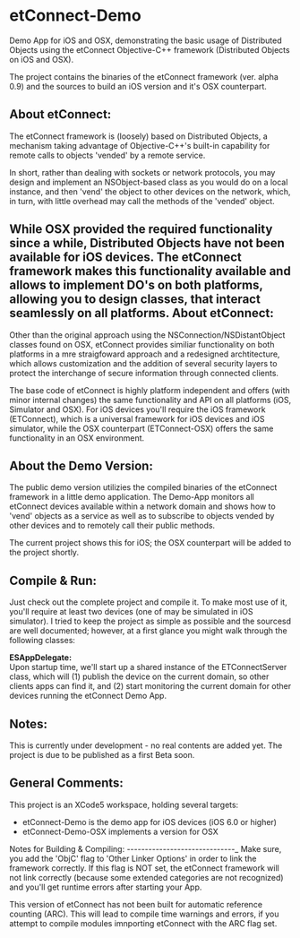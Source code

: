 etConnect-Demo
==============

Demo App for iOS and OSX, demonstrating the basic usage of Distributed Objects using the etConnect Objective-C++ framework
(Distributed Objects on iOS and OSX). 

The project contains the binaries of the etConnect framework (ver. alpha 0.9) and the sources to build an iOS version and it's OSX counterpart.

About etConnect:
----------------
The etConnect framework is (loosely) based on Distributed Objects, a mechanism taking advantage of Objective-C++'s built-in capability
for remote calls to objects 'vended' by a remote service.

In short, rather than dealing with sockets or network protocols, you may design and implement an NSObject-based class as you
would do on a local instance, and then 'vend' the object to other devices on the network, which, in turn, with little overhead
may call the methods of the 'vended' object.

While OSX provided the required functionality since a while, Distributed Objects have not been available for iOS devices. The etConnect
framework makes this functionality available and allows to implement DO's on both platforms, allowing you to design classes, that
interact seamlessly on all platforms. 
About etConnect:
----------------

Other than the original approach using the NSConnection/NSDistantObject classes found on OSX, etConnect provides similiar
functionality on both platforms in a mre straigfoward approach and a redesigned archtitecture, which allows customization and
the addition of several security layers to protect the interchange of secure information through connected clients.

The base code of etConnect is highly platform independent and offers (with minor internal changes) the same functionality and API
on all platforms (iOS, Simulator and OSX). For iOS devices you'll require the iOS framework (ETConnect), which is a universal framework
for iOS devices and iOS simulator, while the OSX counterpart (ETConnect-OSX) offers the same functionality in an OSX environment. 


About the Demo Version:
-----------------------
The public demo version utilizies the compiled binaries of the etConnect framework in a little demo application.
The Demo-App monitors all etConnect devices available within a network domain and shows how to 'vend' objects as a service as well as to subscribe to 
objects vended by other devices and to remotely call their public methods.  

The current project shows this for iOS; the OSX counterpart will be added to the project shortly.  

Compile & Run:
--------------
Just check out the complete project and compile it. To make most use of it, you'll require at least two devices (one of
may be simulated in iOS simulator). I tried to keep the project as simple as possible and the sourcesd are well documented; 
however, at a first glance you might walk through the following classes:

<b>ESAppDelegate:</b></br>
Upon startup time, we'll start up a shared instance of the ETConnectServer class, which will
    (1) publish the device on the current domain, so other clients apps can find it, and
    (2) start monitoring the current domain for other devices running the etConnect Demo App.    





Notes:
------
This is currently under development - no real contents are added yet. The project is
due to be published as a first Beta soon.

General Comments:
-----------------

This project is an XCode5 workspace, holding several targets:

- etConnect-Demo is the demo app for iOS devices (iOS 6.0 or higher)
- etConnect-Demo-OSX implements a version for OSX


Notes for Building & Compiling:
------------------------------_
Make sure, you add the 'ObjC' flag to 'Other Linker Options' in order to link the framework correctly. If this
flag is NOT set, the etConnect framework will not link correctly (because some extended categories are not
recognized) and you'll get runtime errors after starting your App.

This version of etConnect has not been built for automatic reference counting (ARC). This will lead to compile 
time warnings and errors, if you attempt to compile modules imnporting etConnect with the ARC flag set.





